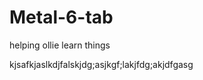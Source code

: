 Metal-6-tab
===========

helping ollie learn things

kjsafkjaslkdjfalskjdg;asjkgf;lakjfdg;akjdfgasg
